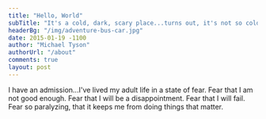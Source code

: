 ```yaml
---
title: "Hello, World"
subTitle: "It's a cold, dark, scary place...turns out, it's not so cold."
headerBg: "/img/adventure-bus-car.jpg"
date: 2015-01-19 -1100
author: "Michael Tyson"
authorUrl: "/about"
comments: true
layout: post
---
```


I have an admission...I've lived my adult life in a state of fear.  Fear that I am not good enough.  Fear that I will be a disappointment. Fear that I will fail.  Fear so paralyzing, that it keeps me from doing things that matter.
